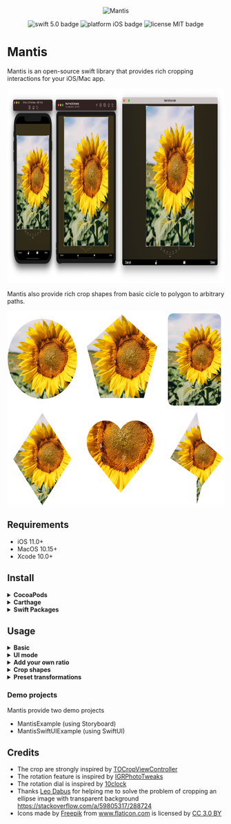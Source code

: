 <p align="center">
    <img src="logo.png" height="80" max-width="90%" alt="Mantis" />
</p>

<p align="center">
    <img src="https://img.shields.io/badge/swift-5.0-orange.svg" alt="swift 5.0 badge" />
    <img src="https://img.shields.io/badge/platform-iOS-lightgrey.svg" alt="platform iOS badge" />
    <img src="https://img.shields.io/badge/license-MIT-black.svg" alt="license MIT badge" />   
</p>

# Mantis

   Mantis is an open-source swift library that provides rich cropping interactions for your iOS/Mac app.
   
<p align="center">
    <img src="Images/Mantis on all devices.png" height="450" alt="Mantis" />
</p>
   
   Mantis also provide rich crop shapes from basic cicle to polygon to arbitrary paths.
<p align="center">
    <img src="Images/cropshapes.png" height="450" alt="Mantis" />
</p>


## Requirements
* iOS 11.0+
* MacOS 10.15+
* Xcode 10.0+

## Install

<details>
    <summary><strong>CocoaPods</strong></summary>

```ruby
pod 'Mantis', '~> 1.6.2'
```
</details>

<details>
 <summary><strong>Carthage</strong></summary>

```ruby
github "guoyingtao/Mantis"
```
</details>

<details>
 <summary><strong>Swift Packages</strong></summary>

* Respository: https://github.com/guoyingtao/Mantis.git
* Rules: Version - Exact - 1.6.2

</details>

## Usage

<details>
<summary><strong>Basic</strong></summary>

* Create a cropViewController in Mantis with default config and default mode

**You need set (cropViewController or its navigation controller).modalPresentationStyle = .fullscreen for iOS 13+ when the cropViewController is presented**

```Swift
    let cropViewController = Mantis.cropViewController(image: <Your Image>)
    cropViewController.delegate = self
    <Your ViewController>.present(cropViewController, animated: true)
```

* The caller needs to conform CropViewControllerDelegate
```swift
public protocol CropViewControllerDelegate: class {
    func cropViewControllerDidCrop(_ cropViewController: CropViewController, cropped: UIImage, transformation: Transformation)
    func cropViewControllerDidCancel(_ cropViewController: CropViewController, original: UIImage)
    
    // The implementaion of the following functions are optional
    func cropViewControllerDidFailToCrop(_ cropViewController: CropViewController, original: UIImage)     
    func cropViewControllerDidBeginResize(_ cropViewController: CropViewController)
    func cropViewControllerDidEndResize(_ cropViewController: CropViewController, original: UIImage, cropInfo: CropInfo)    
}
```
</details>
    
<details>
<summary><strong>UI mode</strong></summary>

* CropViewController has two modes:

  * normal mode

  In normal mode, you can use a set of standard CropViewController photo editing features.
<p align="center">
    <img src="Images/Screen Shot.png" height="300" alt="Mantis" />
</p>

```swift
let cropViewController = Mantis.cropViewController(image: <Your Image>)
```

  * customizable mode
  
  This mode includes the standard cropping feature, while enabling users to customize other edit features.

<p align="center">
    <img src="Images/customizable.jpg" height="300" alt="Mantis" />
</p>

```swift
let cropViewController = Mantis.cropCustomizableViewController(image: <Your Image>)
```

</details>

<details>
<summary><strong>Add your own ratio</strong></summary>

```swift
            // Add a custom ratio 1:2 for portrait orientation
            let config = Mantis.Config()
            config.addCustomRatio(byVerticalWidth: 1, andVerticalHeight: 2)            
            <Your Crop ViewController> = Mantis.cropViewController(image: <Your Image>, config: config)
            
            // Set the ratioOptions of the config if you don't want to keep all default ratios
            let config = Mantis.Config() 
            //config.ratioOptions = [.original, .square, .custom]
            config.ratioOptions = [.custom]
            config.addCustomRatio(byVerticalWidth: 1, andVerticalHeight: 2)            
            <Your Crop ViewController> = Mantis.cropViewController(image: <Your Image>, config: config)
```

* If you always want to use only one fixed ratio, set Mantis.Config.presetFixedRatioType = alwaysUsingOnePresetFixedRatio

```swift
    <Your Crop ViewController>.config.presetFixedRatioType = .alwaysUsingOnePresetFixedRatio(ratio: 16.0 / 9.0)
```

When choose alwaysUsingOnePresetFixedRatio, fixed-ratio setting button does not show.

* If you want to hide rotation dial, set Mantis.Config.showRotationDial = false
* If you want to use ratio list instead of presenter, set Mantis.CropToolbarConfig.ratioCandidatesShowType = .alwaysShowRatioList

```swift
public enum RatioCandidatesShowType {
    case presentRatioList
    case alwaysShowRatioList
}
```

* If you build your custom toolbar you can add your own fixed ratio buttons
```swift
// set a custom fixed ratio
cropToolbarDelegate?.didSelectRatio(ratio: 9 / 16)
```
</details>

<details>
<summary><strong>Crop shapes</strong></summary>

* If you want to set different crop shape, set Mantis.Config.cropShapeType
```swift
public enum CropShapeType {
    case rect
    case square
    case ellipse
    case circle(maskOnly: Bool = false)
    case diamond(maskOnly: Bool = false)
    case heart(maskOnly: Bool = false)
    case polygon(sides: Int, offset: CGFloat = 0, maskOnly: Bool = false)
    case path(points: [CGPoint], maskOnly: Bool = false)
}
```
</details>

<details>
<summary><strong>Preset transformations</strong></summary>

* If you want to apply transformations when showing an image, set Mantis.Config.presetTransformationType
```swift
public enum PresetTransformationType {
    case none
    case presetInfo(info: Transformation)
    case presetNormalizedInfo(normailizedInfo: CGRect)
}
```
Please use the transformation infomation obtained previously from delegate method cropViewControllerDidCrop(_ cropViewController: CropViewController, cropped: UIImage, transformation: Transformation).

</details>
    
### Demo projects
Mantis provide two demo projects
- MantisExample (using Storyboard)
- MantisSwiftUIExample (using SwiftUI)

## Credits
* The crop are strongly inspired by [TOCropViewController](https://github.com/TimOliver/TOCropViewController) 
* The rotation feature is inspired by [IGRPhotoTweaks](https://github.com/IGRSoft/IGRPhotoTweaks)
* The rotation dial is inspired by [10clock](https://github.com/joedaniels29/10Clock)
* Thanks [Leo Dabus](https://stackoverflow.com/users/2303865/leo-dabus) for helping me to solve the problem of cropping an ellipse image with transparent background https://stackoverflow.com/a/59805317/288724
* <div>Icons made by <a href="https://www.freepik.com" title="Freepik">Freepik</a> from <a href="https://www.flaticon.com/" title="Flaticon">www.flaticon.com</a> is licensed by <a href="http://creativecommons.org/licenses/by/3.0/" title="Creative Commons BY 3.0" target="_blank">CC 3.0 BY</a></div>



